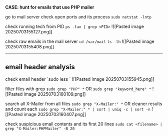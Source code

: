 **CASE: hunt for emails that use PHP mailer**

go to mail server
check open ports and its process
`sudo netstat -lntp`

check running tech from PID
`ps -fax | grep <PID>`
![[Pasted image 20250703155127.png]]

check raw emails in the mail server
`cd /var/mail`
`ls -lh`
![[Pasted image 20250703155408.png]]

------------
<h2>email header analysis</h2>
check email header
`sudo less <filename>` 
![[Pasted image 20250703155945.png]]

filter files with grep
`sudo grep "PHP" *`
OR
`sudo grep "keyword_here" *`
![[Pasted image 20250703160109.png]]

search all X-Mailer from all files
`sudo grep "X-Mailer:" *`
OR cleaner results and count each
`sudo grep "X-Mailer:" * | sort | uniq -c | sort -n`
![[Pasted image 20250703160407.png]]

check suspicious email contents and its first 20 lines
`sudo cat <filename> | grep "X-Mailer:PHPMailer" -B 20`
